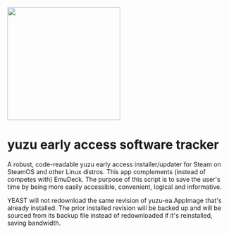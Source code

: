 <img src="https://raw.githubusercontent.com/styromaniac/YEAST/main/YEAST-capsule.png" width="256">

# yuzu early access software tracker

A robust, code-readable yuzu early access installer/updater for Steam on SteamOS and other Linux distros. This app complements (instead of competes with) EmuDeck. The purpose of this script is to save the user's time by being more easily accessible, convenient, logical and informative.

YEAST will not redownload the same revision of yuzu-ea.AppImage that's already installed. The prior installed revision will be backed up and will be sourced from its backup file instead of redownloaded if it's reinstalled, saving bandwidth.
